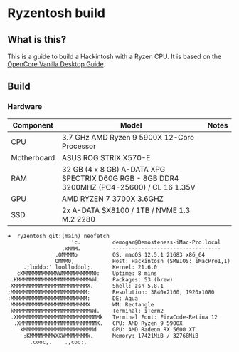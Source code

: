 # Ryzentosh build

## What is this?

This is a guide to build a Hackintosh with a Ryzen CPU. It is based on the [OpenCore Vanilla Desktop Guide](https://dortania.github.io/OpenCore-Desktop-Guide/).

## Build

### Hardware

| Component | Model | Notes |
| --- | --- | --- |
| CPU | 3.7 GHz AMD Ryzen 9 5900X 12-Core Processor | |
| Motherboard | ASUS ROG STRIX X570-E | |
| RAM | 32 GB (4 x 8 GB) A-DATA XPG SPECTRIX D60G RGB - 8GB DDR4 3200MHZ (PC4-25600) / CL 16 1.35V | |
| GPU | AMD RYZEN 7 3700X 3.6GHZ | |
| SSD | 2x A-DATA SX8100 / 1TB / NVME 1.3 M.2 2280 | |

```
➜  ryzentosh git:(main) neofetch
                    'c.          demogar@Demosteness-iMac-Pro.local
                 ,xNMM.          ----------------------------------
               .OMMMMo           OS: macOS 12.5.1 21G83 x86_64
               OMMM0,            Host: Hackintosh (SMBIOS: iMacPro1,1)
     .;loddo:' loolloddol;.      Kernel: 21.6.0
   cKMMMMMMMMMMNWMMMMMMMMMM0:    Uptime: 8 mins
 .KMMMMMMMMMMMMMMMMMMMMMMMWd.    Packages: 53 (brew)
 XMMMMMMMMMMMMMMMMMMMMMMMX.      Shell: zsh 5.8.1
;MMMMMMMMMMMMMMMMMMMMMMMM:       Resolution: 3840x2160, 1920x1080
:MMMMMMMMMMMMMMMMMMMMMMMM:       DE: Aqua
.MMMMMMMMMMMMMMMMMMMMMMMMX.      WM: Rectangle
 kMMMMMMMMMMMMMMMMMMMMMMMMWd.    Terminal: iTerm2
 .XMMMMMMMMMMMMMMMMMMMMMMMMMMk   Terminal Font: FiraCode-Retina 12
  .XMMMMMMMMMMMMMMMMMMMMMMMMK.   CPU: AMD Ryzen 9 5900X
    kMMMMMMMMMMMMMMMMMMMMMMd     GPU: AMD Radeon RX 5600 XT
     ;KMMMMMMMWXXWMMMMMMMk.      Memory: 17421MiB / 32768MiB
       .cooc,.    .,coo:.
```

